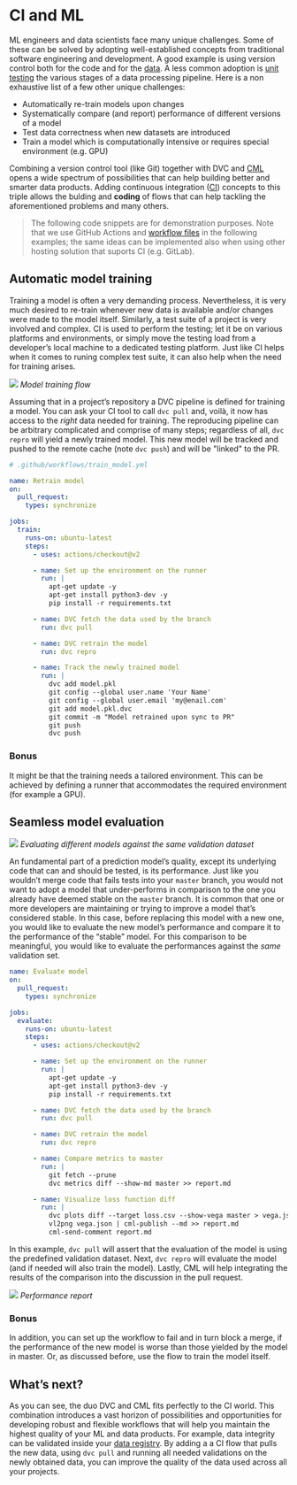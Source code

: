 # CI and ML

ML engineers and data scientists face many unique challenges. Some of these can
be solved by adopting well-established concepts from traditional software
engineering and development. A good example is using version control both for
the code and for the [data](/doc/use-cases/versioning-data-and-model-files). A
less common adoption is
[unit testing](https://en.wikipedia.org/wiki/Software_testing#Testing_levels)
the various stages of a data processing pipeline. Here is a non exhaustive list
of a few other unique challenges:

- Automatically re-train models upon changes
- Systematically compare (and report) performance of different versions of a
  model
- Test data correctness when new datasets are introduced
- Train a model which is computationally intensive or requires special
  environment (e.g. GPU)

Combining a version control tool (like Git) together with DVC and
[CML](http://www.cml.dev) opens a wide spectrum of possibilities that can help
building better and smarter data products. Adding continuous integration
([CI](https://en.wikipedia.org/wiki/Continuous_integration)) concepts to this
triple allows the bulding and **coding** of flows that can help tackling the
aforementioned problems and many others.

> The following code snippets are for demonstration purposes. Note that we use
> GitHub Actions and
> [workflow files](https://docs.github.com/en/actions/configuring-and-managing-workflows/configuring-a-workflow#creating-a-workflow-file)
> in the following examples; the same ideas can be implemented also when using
> other hosting solution that suports CI (e.g. GitLab).

## Automatic model training

Training a model is often a very demanding process. Nevertheless, it is very
much desired to re-train whenever new data is available and/or changes were made
to the model itself. Similarly, a test suite of a project is very involved and
complex. CI is used to perform the testing; let it be on various platforms and
environments, or simply move the testing load from a developer’s local machine
to a dedicated testing platform. Just like CI helps when it comes to runing
complex test suite, it can also help when the need for training arises.

![](/img/ci_for_ml_retrain_model.jpg) _Model training flow_

Assuming that in a project’s repository a DVC pipeline is defined for training a
model. You can ask your CI tool to call `dvc pull` and, voilà, it now has access
to the _right_ data needed for training. The reproducing pipeline can be
arbitrary complicated and comprise of many steps; regardless of all, `dvc repro`
will yield a newly trained model. This new model will be tracked and pushed to
the remote cache (note `dvc push`) and will be "linked" to the PR.

```yml
# .github/workflows/train_model.yml

name: Retrain model
on:
  pull_request:
    types: synchronize

jobs:
  train:
    runs-on: ubuntu-latest
    steps:
      - uses: actions/checkout@v2

      - name: Set up the environment on the runner
        run: |
          apt-get update -y
          apt-get install python3-dev -y
          pip install -r requirements.txt

      - name: DVC fetch the data used by the branch
        run: dvc pull

      - name: DVC retrain the model
        run: dvc repro

      - name: Track the newly trained model
        run: |
          dvc add model.pkl
          git config --global user.name 'Your Name'
          git config --global user.email 'my@enail.com'
          git add model.pkl.dvc
          git commit -m "Model retrained upon sync to PR"
          git push
          dvc push
```

### Bonus

It might be that the training needs a tailored environment. This can be achieved
by defining a runner that accommodates the required environment (for example a
GPU).

## Seamless model evaluation

![](/img/ci_for_ml_evaluate_models.jpg) _Evaluating different models against the
same validation dataset_

An fundamental part of a prediction model’s quality, except its underlying code
that can and should be tested, is its performance. Just like you wouldn’t merge
code that fails tests into your `master` branch, you would not want to adopt a
model that under-performs in comparison to the one you already have deemed
stable on the `master` branch. It is common that one or more developers are
maintaining or trying to improve a model that’s considered stable. In this case,
before replacing this model with a new one, you would like to evaluate the new
model’s performance and compare it to the performance of the “stable” model. For
this comparison to be meaningful, you would like to evaluate the performances
against the _same_ validation set.

```yml
name: Evaluate model
on:
  pull_request:
    types: synchronize

jobs:
  evaluate:
    runs-on: ubuntu-latest
    steps:
      - uses: actions/checkout@v2

      - name: Set up the environment on the runner
        run: |
          apt-get update -y
          apt-get install python3-dev -y
          pip install -r requirements.txt

      - name: DVC fetch the data used by the branch
        run: dvc pull

      - name: DVC retrain the model
        run: dvc repro

      - name: Compare metrics to master
        run: |
          git fetch --prune
          dvc metrics diff --show-md master >> report.md

      - name: Visualize loss function diff
        run: |
          dvc plots diff --target loss.csv --show-vega master > vega.json
          vl2png vega.json | cml-publish --md >> report.md
          cml-send-comment report.md
```

In this example, `dvc pull` will assert that the evaluation of the model is
using the predefined validation dataset. Next, `dvc repro` will evaluate the
model (and if needed will also train the model). Lastly, CML will help
integrating the results of the comparison into the discussion in the pull
request.

![](/img/ci_for_ml_long_report.png) _Performance report_

### Bonus

In addition, you can set up the workflow to fail and in turn block a merge, if
the performance of the new model is worse than those yielded by the model in
master. Or, as discussed before, use the flow to train the model itself.

## What’s next?

As you can see, the duo DVC and CML fits perfectly to the CI world. This
combination introduces a vast horizon of possibilities and opportunities for
developing robust and flexible workflows that will help you maintain the highest
quality of your ML and data products. For example, data integrity can be
validated inside your [data registry](/doc/use-cases/data-registries). By adding
a a CI flow that pulls the new data, using `dvc pull` and running all needed
validations on the newly obtained data, you can improve the quality of the data
used across all your projects.
